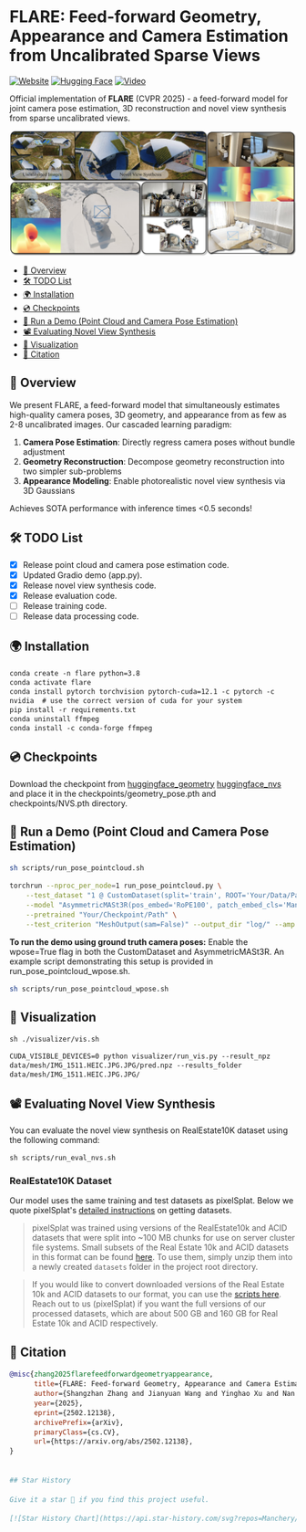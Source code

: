 # FLARE: Feed-forward Geometry, Appearance and Camera Estimation from Uncalibrated Sparse Views
[![Website](https://img.shields.io/website-up-down-green-red/http/shields.io.svg)](https://zhanghe3z.github.io/FLARE/)
[![Hugging Face](https://img.shields.io/badge/%F0%9F%A4%97-Hugging%20Face-yellow)](https://huggingface.co/AntResearch/FLARE)
[![Video](https://img.shields.io/badge/Video-Demo-red)](https://zhanghe3z.github.io/FLARE/videos/teaser_video.mp4)

Official implementation of **FLARE** (CVPR 2025) - a feed-forward model for joint camera pose estimation, 3D reconstruction and novel view synthesis from sparse uncalibrated views.

![Teaser Video](./assets/teaser.jpg)


<!-- TOC start (generated with https://github.com/derlin/bitdowntoc) -->

- [📖 Overview](#-overview)
- [🛠️ TODO List](#-todo-list)
- [🌍 Installation](#-installation)
- [💿 Checkpoints](#-checkpoints)
- [🎯 Run a Demo (Point Cloud and Camera Pose Estimation) ](#-run-a-demo-point-cloud-and-camera-pose-estimation)
- [📽️ Evaluating Novel View Synthesis](#-evaluating-novel-view-synthesis)
- [👀 Visualization ](#-visualization)
- [📜 Citation ](#-citation)

<!-- TOC end -->

## 📖 Overview
We present FLARE, a feed-forward model that simultaneously estimates high-quality camera poses, 3D geometry, and appearance from as few as 2-8 uncalibrated images. Our cascaded learning paradigm:

1. **Camera Pose Estimation**: Directly regress camera poses without bundle adjustment
2. **Geometry Reconstruction**: Decompose geometry reconstruction into two simpler sub-problems
3. **Appearance Modeling**: Enable photorealistic novel view synthesis via 3D Gaussians

Achieves SOTA performance with inference times <0.5 seconds!

## 🛠️ TODO List
- [x] Release point cloud and camera pose estimation code.
- [x] Updated Gradio demo (app.py).
- [x] Release novel view synthesis code.
- [x] Release evaluation code.
- [ ] Release training code.
- [ ] Release data processing code.

## 🌍 Installation

```
conda create -n flare python=3.8
conda activate flare 
conda install pytorch torchvision pytorch-cuda=12.1 -c pytorch -c nvidia  # use the correct version of cuda for your system
pip install -r requirements.txt
conda uninstall ffmpeg  
conda install -c conda-forge ffmpeg
```


## 💿 Checkpoints
Download the checkpoint from [huggingface_geometry](https://huggingface.co/AntResearch/FLARE/blob/main/geometry_pose.pth) [huggingface_nvs](https://huggingface.co/zhang3z/FLARE_NVS/blob/main/NVS.pth) and place it in the checkpoints/geometry_pose.pth and checkpoints/NVS.pth directory.

## 🎯 Run a Demo (Point Cloud and Camera Pose Estimation) 


```bash
sh scripts/run_pose_pointcloud.sh
```


```bash
torchrun --nproc_per_node=1 run_pose_pointcloud.py \
    --test_dataset "1 @ CustomDataset(split='train', ROOT='Your/Data/Path', resolution=(512,384), seed=1, num_views=7, gt_num_image=0, aug_portrait_or_landscape=False, sequential_input=False)" \
    --model "AsymmetricMASt3R(pos_embed='RoPE100', patch_embed_cls='ManyAR_PatchEmbed', img_size=(512, 512), head_type='catmlp+dpt', output_mode='pts3d+desc24', depth_mode=('exp', -inf, inf), conf_mode=('exp', 1, inf), enc_embed_dim=1024, enc_depth=24, enc_num_heads=16, dec_embed_dim=768, dec_depth=12, dec_num_heads=12, two_confs=True, desc_conf_mode=('exp', 0, inf))" \
    --pretrained "Your/Checkpoint/Path" \
    --test_criterion "MeshOutput(sam=False)" --output_dir "log/" --amp 1 --seed 1 --num_workers 0
```

**To run the demo using ground truth camera poses:**
Enable the wpose=True flag in both the CustomDataset and AsymmetricMASt3R. An example script demonstrating this setup is provided in run_pose_pointcloud_wpose.sh.

```bash
sh scripts/run_pose_pointcloud_wpose.sh
```




## 👀 Visualization 

```
sh ./visualizer/vis.sh
```
 

```
CUDA_VISIBLE_DEVICES=0 python visualizer/run_vis.py --result_npz data/mesh/IMG_1511.HEIC.JPG.JPG/pred.npz --results_folder data/mesh/IMG_1511.HEIC.JPG.JPG/
``` 

## 📽️ Evaluating Novel View Synthesis

You can evaluate the novel view synthesis on RealEstate10K dataset using the following command:

```
sh scripts/run_eval_nvs.sh
```

### RealEstate10K Dataset

Our model uses the same training and test datasets as pixelSplat. Below we quote pixelSplat's [detailed instructions](https://github.com/dcharatan/pixelsplat?tab=readme-ov-file#acquiring-datasets) on getting datasets.

> pixelSplat was trained using versions of the RealEstate10k and ACID datasets that were split into ~100 MB chunks for use on server cluster file systems. Small subsets of the Real Estate 10k and ACID datasets in this format can be found [here](https://drive.google.com/drive/folders/1joiezNCyQK2BvWMnfwHJpm2V77c7iYGe?usp=sharing). To use them, simply unzip them into a newly created `datasets` folder in the project root directory.

> If you would like to convert downloaded versions of the Real Estate 10k and ACID datasets to our format, you can use the [scripts here](https://github.com/dcharatan/real_estate_10k_tools). Reach out to us (pixelSplat) if you want the full versions of our processed datasets, which are about 500 GB and 160 GB for Real Estate 10k and ACID respectively.


## 📜 Citation 
```bibtex
@misc{zhang2025flarefeedforwardgeometryappearance,
      title={FLARE: Feed-forward Geometry, Appearance and Camera Estimation from Uncalibrated Sparse Views}, 
      author={Shangzhan Zhang and Jianyuan Wang and Yinghao Xu and Nan Xue and Christian Rupprecht and Xiaowei Zhou and Yujun Shen and Gordon Wetzstein},
      year={2025},
      eprint={2502.12138},
      archivePrefix={arXiv},
      primaryClass={cs.CV},
      url={https://arxiv.org/abs/2502.12138}, 
}


## Star History

Give it a star 🌟 if you find this project useful.

[![Star History Chart](https://api.star-history.com/svg?repos=Manchery/awesome-visual-tokenizer&type=Date)](https://star-history.com/#Manchery/awesome-visual-tokenizer&Date)
